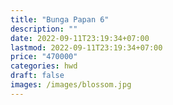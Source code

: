 ```yaml
---
title: "Bunga Papan 6"
description: ""
date: 2022-09-11T23:19:34+07:00
lastmod: 2022-09-11T23:19:34+07:00
price: "470000"
categories: hwd
draft: false
images: /images/blossom.jpg
---
```

